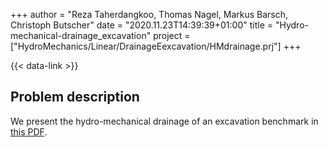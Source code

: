 +++
author = "Reza Taherdangkoo, Thomas Nagel, Markus Barsch, Christoph Butscher"
date = "2020.11.23T14:39:39+01:00"
title = "Hydro-mechanical-drainage_excavation"
project = ["HydroMechanics/Linear/DrainageEexcavation/HMdrainage.prj"]
+++

{{< data-link >}}

## Problem description

We present the hydro-mechanical drainage of an excavation benchmark in [this PDF](HM_drainage_excavation.pdf).
